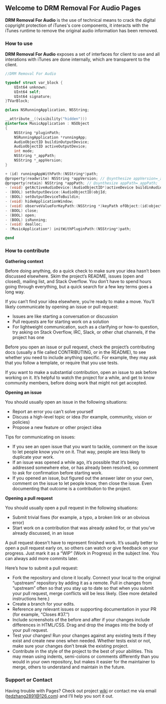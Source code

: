 ## Welcome to DRM Removal For Audio Pages

**DRM Removal For Audio** is the use of technical means to crack the digital copyright protection of iTunes's core components, it interacts with the iTunes runtime to remove the original audio information has been removed.

### How to use

**DRM Removal For Audio** exposes a set of interfaces for client to use and all interations with iTunes are done internally, which are transparent to the client.

```objectivec
//DRM Removal For Audio

typedef struct var_block {
    UInt64 unknown;
    UInt64 self;
    UInt64 signature;
}TVarBlock;

@class NSRunningApplication, NSString;

__attribute__((visibility("hidden")))
@interface MusicApplication : NSObject
{
    NSString *pluginPath;
    NSRunningApplication *runningApp;
    AudioObjectID buildinOutputDevice;
    AudioObjectID activeOutputDevice;
    int mode;
    NSString *_appPath;
    NSString *_appVersion;
}

+ (id) runningAppWithPath:(NSString*)path;
@property(readwrite) NSString *appVersion; // @synthesize appVersion=_appVersion;
@property(retain) NSString *appPath; // @synthesize appPath=_appPath;
- (void) getActiveAudioDevice:(AudioObjectID*)activeDevice buildinAudioDevice:(AudioObjectID*) builtinDevice;
- (BOOL) setOutputDevice:(AudioObjectID)objId;
- (BOOL) setOutputDeviceToBuildin;
- (void) hideApplicationWindow;
- (void) observeValueForKeyPath:(NSString *)keyPath ofObject:(id)object change:(NSDictionary<NSKeyValueChangeKey,id> *)change context:(void *)context;
- (BOOL) close;
- (BOOL) open;
- (BOOL) isRunning;
- (void) dealloc;
- (MusicApplication*) initWithPluginPath:(NSString*)path;

@end

```

### How to contribute

**Gathering context**

Before doing anything, do a quick check to make sure your idea hasn’t been discussed elsewhere. Skim the project’s README, issues (open and closed), mailing list, and Stack Overflow. You don’t have to spend hours going through everything, but a quick search for a few key terms goes a long way.

If you can’t find your idea elsewhere, you’re ready to make a move. You’ll likely communicate by opening an issue or pull request:

* Issues are like starting a conversation or discussion
* Pull requests are for starting work on a solution
* For lightweight communication, such as a clarifying or how-to question, try asking on Stack Overflow, IRC, Slack, or other chat channels, if the project has one

Before you open an issue or pull request, check the project’s contributing docs (usually a file called CONTRIBUTING, or in the README), to see whether you need to include anything specific. For example, they may ask that you follow a template, or require that you use tests.

If you want to make a substantial contribution, open an issue to ask before working on it. It’s helpful to watch the project for a while, and get to know community members, before doing work that might not get accepted.

**Opening an issue**

You should usually open an issue in the following situations:

* Report an error you can’t solve yourself
* Discuss a high-level topic or idea (for example, community, vision or policies)
* Propose a new feature or other project idea

Tips for communicating on issues:

* If you see an open issue that you want to tackle, comment on the issue to let people know you’re on it. That way, people are less likely to duplicate your work.
* If an issue was opened a while ago, it’s possible that it’s being addressed somewhere else, or has already been resolved, so comment to ask for confirmation before starting work.
* If you opened an issue, but figured out the answer later on your own, comment on the issue to let people know, then close the issue. Even documenting that outcome is a contribution to the project.

**Opening a pull request**

You should usually open a pull request in the following situations:

* Submit trivial fixes (for example, a typo, a broken link or an obvious error)
* Start work on a contribution that was already asked for, or that you’ve already discussed, in an issue

A pull request doesn’t have to represent finished work. It’s usually better to open a pull request early on, so others can watch or give feedback on your progress. Just mark it as a “WIP” (Work in Progress) in the subject line. You can always add more commits later.

Here’s how to submit a pull request:

* Fork the repository and clone it locally. Connect your local to the original “upstream” repository by adding it as a remote. Pull in changes from “upstream” often so that you stay up to date so that when you submit your pull request, merge conflicts will be less likely. (See more detailed instructions here.)
* Create a branch for your edits.
* Reference any relevant issues or supporting documentation in your PR (for example, “Closes #37.”)
* Include screenshots of the before and after if your changes include differences in HTML/CSS. Drag and drop the images into the body of your pull request.
* Test your changes! Run your changes against any existing tests if they exist and create new ones when needed. Whether tests exist or not, make sure your changes don’t break the existing project.
* Contribute in the style of the project to the best of your abilities. This may mean using indents, semi-colons or comments differently than you would in your own repository, but makes it easier for the maintainer to merge, others to understand and maintain in the future.

### Support or Contact

Having trouble with Pages? Check out project [wiki](https://bitbucket.org/tedzhang2891/injectorhelper/wiki/Home) or contact me via email (tedzhang2891@126.com) and I’ll help you sort it out.